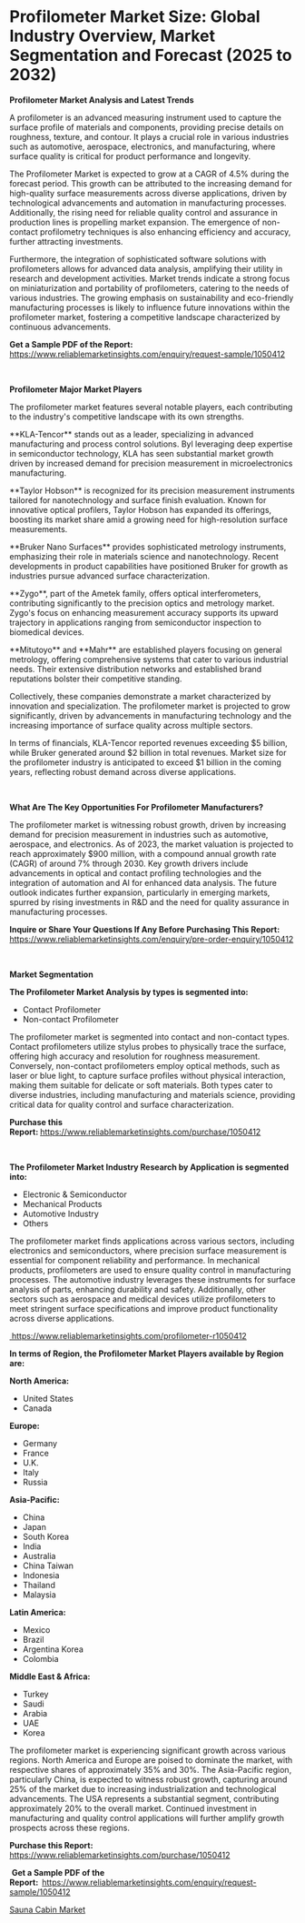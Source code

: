 <p><h1>Profilometer Market Size: Global Industry Overview, Market Segmentation and Forecast (2025 to 2032)</h1></p><p><strong>Profilometer Market Analysis and Latest Trends</strong></p>
<p><p>A profilometer is an advanced measuring instrument used to capture the surface profile of materials and components, providing precise details on roughness, texture, and contour. It plays a crucial role in various industries such as automotive, aerospace, electronics, and manufacturing, where surface quality is critical for product performance and longevity.</p><p>The Profilometer Market is expected to grow at a CAGR of 4.5% during the forecast period. This growth can be attributed to the increasing demand for high-quality surface measurements across diverse applications, driven by technological advancements and automation in manufacturing processes. Additionally, the rising need for reliable quality control and assurance in production lines is propelling market expansion. The emergence of non-contact profilometry techniques is also enhancing efficiency and accuracy, further attracting investments.</p><p>Furthermore, the integration of sophisticated software solutions with profilometers allows for advanced data analysis, amplifying their utility in research and development activities. Market trends indicate a strong focus on miniaturization and portability of profilometers, catering to the needs of various industries. The growing emphasis on sustainability and eco-friendly manufacturing processes is likely to influence future innovations within the profilometer market, fostering a competitive landscape characterized by continuous advancements.</p></p>
<p><strong>Get a Sample PDF of the Report:&nbsp;</strong> <a href="https://www.reliablemarketinsights.com/enquiry/request-sample/1050412?utm_campaign=1994&utm_medium=2&utm_source=Github&utm_content=ia&utm_term=15012025&utm_id=profilometer">https://www.reliablemarketinsights.com/enquiry/request-sample/1050412</a></p>
<p>&nbsp;</p>
<p><strong>Profilometer Major Market Players</strong></p>
<p><p>The profilometer market features several notable players, each contributing to the industry's competitive landscape with its own strengths. </p><p>**KLA-Tencor** stands out as a leader, specializing in advanced manufacturing and process control solutions. Byl leveraging deep expertise in semiconductor technology, KLA has seen substantial market growth driven by increased demand for precision measurement in microelectronics manufacturing. </p><p>**Taylor Hobson** is recognized for its precision measurement instruments tailored for nanotechnology and surface finish evaluation. Known for innovative optical profilers, Taylor Hobson has expanded its offerings, boosting its market share amid a growing need for high-resolution surface measurements.</p><p>**Bruker Nano Surfaces** provides sophisticated metrology instruments, emphasizing their role in materials science and nanotechnology. Recent developments in product capabilities have positioned Bruker for growth as industries pursue advanced surface characterization.</p><p>**Zygo**, part of the Ametek family, offers optical interferometers, contributing significantly to the precision optics and metrology market. Zygo's focus on enhancing measurement accuracy supports its upward trajectory in applications ranging from semiconductor inspection to biomedical devices.</p><p>**Mitutoyo** and **Mahr** are established players focusing on general metrology, offering comprehensive systems that cater to various industrial needs. Their extensive distribution networks and established brand reputations bolster their competitive standing.</p><p>Collectively, these companies demonstrate a market characterized by innovation and specialization. The profilometer market is projected to grow significantly, driven by advancements in manufacturing technology and the increasing importance of surface quality across multiple sectors. </p><p>In terms of financials, KLA-Tencor reported revenues exceeding $5 billion, while Bruker generated around $2 billion in total revenues. Market size for the profilometer industry is anticipated to exceed $1 billion in the coming years, reflecting robust demand across diverse applications.</p></p>
<p>&nbsp;</p>
<p><strong>What Are The Key Opportunities For Profilometer Manufacturers?</strong></p>
<p><p>The profilometer market is witnessing robust growth, driven by increasing demand for precision measurement in industries such as automotive, aerospace, and electronics. As of 2023, the market valuation is projected to reach approximately $900 million, with a compound annual growth rate (CAGR) of around 7% through 2030. Key growth drivers include advancements in optical and contact profiling technologies and the integration of automation and AI for enhanced data analysis. The future outlook indicates further expansion, particularly in emerging markets, spurred by rising investments in R&D and the need for quality assurance in manufacturing processes.</p></p>
<p><strong>Inquire or Share Your Questions If Any Before Purchasing This Report:</strong> <a href="https://www.reliablemarketinsights.com/enquiry/pre-order-enquiry/1050412?utm_campaign=1994&utm_medium=2&utm_source=Github&utm_content=ia&utm_term=15012025&utm_id=profilometer">https://www.reliablemarketinsights.com/enquiry/pre-order-enquiry/1050412</a></p>
<p>&nbsp;</p>
<p><strong>Market Segmentation</strong></p>
<p><strong>The Profilometer Market Analysis by types is segmented into:</strong></p>
<p><ul><li>Contact Profilometer</li><li>Non-contact Profilometer</li></ul></p>
<p><p>The profilometer market is segmented into contact and non-contact types. Contact profilometers utilize stylus probes to physically trace the surface, offering high accuracy and resolution for roughness measurement. Conversely, non-contact profilometers employ optical methods, such as laser or blue light, to capture surface profiles without physical interaction, making them suitable for delicate or soft materials. Both types cater to diverse industries, including manufacturing and materials science, providing critical data for quality control and surface characterization.</p></p>
<p><strong>Purchase this Report:&nbsp;</strong><a href="https://www.reliablemarketinsights.com/purchase/1050412?utm_campaign=1994&utm_medium=2&utm_source=Github&utm_content=ia&utm_term=15012025&utm_id=profilometer">https://www.reliablemarketinsights.com/purchase/1050412</a></p>
<p>&nbsp;</p>
<p><strong>The Profilometer Market Industry Research by Application is segmented into:</strong></p>
<p><ul><li>Electronic & Semiconductor</li><li>Mechanical Products</li><li>Automotive Industry</li><li>Others</li></ul></p>
<p><p>The profilometer market finds applications across various sectors, including electronics and semiconductors, where precision surface measurement is essential for component reliability and performance. In mechanical products, profilometers are used to ensure quality control in manufacturing processes. The automotive industry leverages these instruments for surface analysis of parts, enhancing durability and safety. Additionally, other sectors such as aerospace and medical devices utilize profilometers to meet stringent surface specifications and improve product functionality across diverse applications.</p></p>
<p><a href="https://www.reliablemarketinsights.com/profilometer-r1050412?utm_campaign=1994&utm_medium=2&utm_source=Github&utm_content=ia&utm_term=15012025&utm_id=profilometer">&nbsp;https://www.reliablemarketinsights.com/profilometer-r1050412</a></p>
<p><strong>In terms of Region, the Profilometer Market Players available by Region are:</strong></p>
<p>
    <p> <strong> North America: </strong>
        <ul>
            <li>United States</li>
            <li>Canada</li>
        </ul>
        </p> 
    <p> <strong> Europe: </strong>
        <ul>
            <li>Germany</li>
            <li>France</li>
            <li>U.K.</li>
            <li>Italy</li>
            <li>Russia</li>
        </ul>
        </p> 
    <p> <strong> Asia-Pacific: </strong>
        <ul>
            <li>China</li>
            <li>Japan</li>
            <li>South Korea</li>
            <li>India</li>
            <li>Australia</li>
            <li>China Taiwan</li>
            <li>Indonesia</li>
            <li>Thailand</li>
            <li>Malaysia</li>
        </ul>
        </p> 
    <p> <strong> Latin America: </strong>
        <ul>
            <li>Mexico</li>
            <li>Brazil</li>
            <li>Argentina Korea</li>
            <li>Colombia</li>
        </ul>
        </p> 
    <p> <strong> Middle East & Africa: </strong>
        <ul>
            <li>Turkey</li>
            <li>Saudi</li>
            <li>Arabia</li>
            <li>UAE</li>
            <li>Korea</li>
        </ul>
    </p>
    </p>
<p><p>The profilometer market is experiencing significant growth across various regions. North America and Europe are poised to dominate the market, with respective shares of approximately 35% and 30%. The Asia-Pacific region, particularly China, is expected to witness robust growth, capturing around 25% of the market due to increasing industrialization and technological advancements. The USA represents a substantial segment, contributing approximately 20% to the overall market. Continued investment in manufacturing and quality control applications will further amplify growth prospects across these regions.</p></p>
<p><strong>Purchase this Report: </strong><a href="https://www.reliablemarketinsights.com/purchase/1050412?utm_campaign=1994&utm_medium=2&utm_source=Github&utm_content=ia&utm_term=15012025&utm_id=profilometer">https://www.reliablemarketinsights.com/purchase/1050412</a></p>
<p>&nbsp;<strong>Get a Sample PDF of the Report:&nbsp;&nbsp;</strong><a href="https://www.reliablemarketinsights.com/enquiry/request-sample/1050412?utm_campaign=1994&utm_medium=2&utm_source=Github&utm_content=ia&utm_term=15012025&utm_id=profilometer">https://www.reliablemarketinsights.com/enquiry/request-sample/1050412</a></p>
<p><strong></strong></p>
<p><p><a href="https://github.com/rahu1506/Market-Research-Report-List-6/blob/main/sauna-cabin-market.md?utm_campaign=1994&utm_medium=2&utm_source=Github&utm_content=ia&utm_term=15012025&utm_id=profilometer">Sauna Cabin Market</a></p></p>